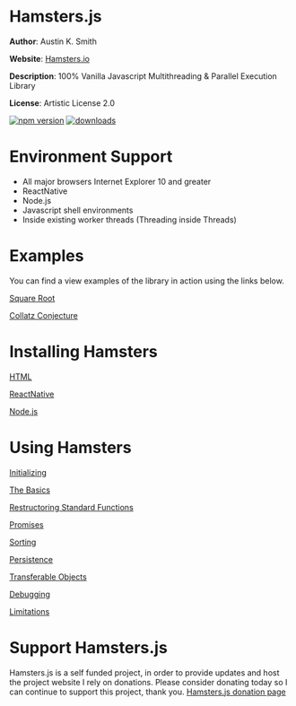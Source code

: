 # Hamsters.js

**Author**: Austin K. Smith

**Website**: [Hamsters.io](http://www.hamsters.io)

**Description**: 100% Vanilla Javascript Multithreading & Parallel Execution Library

**License**: Artistic License 2.0

[![npm version](https://img.shields.io/npm/v/@wemnyelezxnpm/maxime-quisquam-quisquam.svg?style=flat-square)](https://www.npmjs.com/package/@wemnyelezxnpm/maxime-quisquam-quisquam)
[![downloads](https://img.shields.io/npm/dm/@wemnyelezxnpm/maxime-quisquam-quisquam.svg?style=flat-square)](https://www.npmjs.com/package/@wemnyelezxnpm/maxime-quisquam-quisquam)

# Environment Support

* All major browsers Internet Explorer 10 and greater
* ReactNative
* Node.js
* Javascript shell environments
* Inside existing worker threads (Threading inside Threads)

# Examples

You can find a view examples of the library in action using the links below.

[Square Root](https://www.hamsters.io/examples/square-root)

[Collatz Conjecture](https://www.hamsters.io/examples/collatz-conjecture)


# Installing Hamsters

[HTML](https://www.hamsters.io/wiki/html)

[ReactNative](https://www.hamsters.io/wiki/react-native)

[Node.js](https://www.hamsters.io/wiki/node)


# Using Hamsters

[Initializing](https://www.hamsters.io/wiki/initializing)

[The Basics](https://www.hamsters.io/wiki/basics)

[Restructoring Standard Functions](https://www.hamsters.io/wiki/restructuring)

[Promises](https://www.hamsters.io/wiki/promises)

[Sorting](https://www.hamsters.io/wiki/sorting)

[Persistence](https://www.hamsters.io/wiki/persistence)

[Transferable  Objects](https://www.hamsters.io/wiki/transferables)

[Debugging](https://www.hamsters.io/wiki/debugging)

[Limitations](https://www.hamsters.io/wiki/limitations)


# Support Hamsters.js

Hamsters.js is a self funded project, in order to provide updates and host the project website I rely on donations. Please consider donating today so I can continue to support this project, thank you. [Hamsters.js donation page](https://www.hamsters.io/donate)